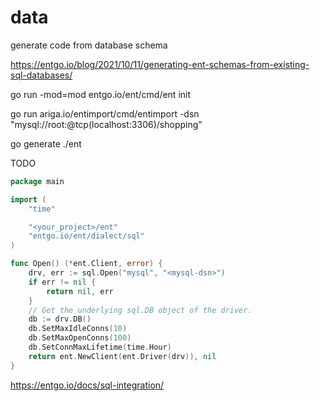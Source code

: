 # data

generate code from database schema

https://entgo.io/blog/2021/10/11/generating-ent-schemas-from-existing-sql-databases/

go run -mod=mod entgo.io/ent/cmd/ent init

go run ariga.io/entimport/cmd/entimport -dsn "mysql://root:@tcp(localhost:3306)/shopping"


go generate ./ent


TODO

```go
package main

import (
    "time"

    "<your_project>/ent"
    "entgo.io/ent/dialect/sql"
)

func Open() (*ent.Client, error) {
    drv, err := sql.Open("mysql", "<mysql-dsn>")
    if err != nil {
        return nil, err
    }
    // Get the underlying sql.DB object of the driver.
    db := drv.DB()
    db.SetMaxIdleConns(10)
    db.SetMaxOpenConns(100)
    db.SetConnMaxLifetime(time.Hour)
    return ent.NewClient(ent.Driver(drv)), nil
}
```

https://entgo.io/docs/sql-integration/
